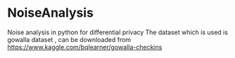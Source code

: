 # NoiseAnalysis
Noise analysis in python for differential privacy
The dataset which is used is gowalla dataset , can be downloaded from https://www.kaggle.com/bqlearner/gowalla-checkins
